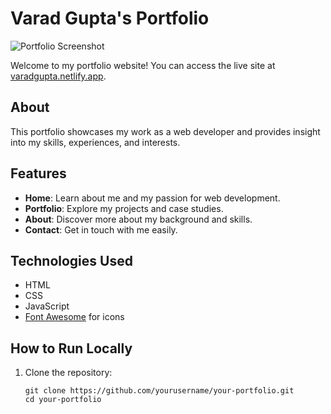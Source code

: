# Varad Gupta's Portfolio

![Portfolio Screenshot](screenshot.png)

Welcome to my portfolio website! You can access the live site at [varadgupta.netlify.app](https://varadgupta.netlify.app/).

## About

This portfolio showcases my work as a web developer and provides insight into my skills, experiences, and interests.

## Features

- **Home**: Learn about me and my passion for web development.
- **Portfolio**: Explore my projects and case studies.
- **About**: Discover more about my background and skills.
- **Contact**: Get in touch with me easily.

## Technologies Used

- HTML
- CSS
- JavaScript
- [Font Awesome](https://fontawesome.com/) for icons

## How to Run Locally

1. Clone the repository:

   ```shell
   git clone https://github.com/yourusername/your-portfolio.git
   cd your-portfolio
